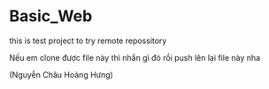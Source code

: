 # Basic_Web
this is test project to try remote repossitory

Nếu em clone được file này thì nhắn gì đó rồi push lên lại file này nha

(Nguyễn Châu Hoàng Hưng)